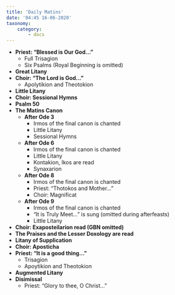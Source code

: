 ```yaml
---
title: 'Daily Matins'
date: '04:45 16-06-2020'
taxonomy:
    category:
        - docs
---
```


- **Priest: “Blessed is Our God…”**
    - Full Trisagion
    - Six Psalms (Royal Beginning is omitted)
- **Great Litany**
- **Choir: “The Lord is God…”**
    - Apolytikion and Theotokion
- **Little Litany**
- **Choir: Sessional Hymns**
- **Psalm 50**
- **The Matins Canon**
    - **After Ode 3**
        - Irmos of the final canon is chanted
        - Little Litany
        - Sessional Hymns
    - **After Ode 6**
        - Irmos of the final canon is chanted
        - Little Litany
        - Kontakion, Ikos are read
        - Synaxarion
    - **After Ode 8**
        - Irmos of the final canon is chanted
        - Priest: “Thotokos and Mother…”
        - Choir: Magnificat
    - **After Ode 9**
        - Irmos of the final canon is chanted
        - “It is Truly Meet…” is sung (omitted during afterfeasts)
        - Little Litany
- **Choir: Exaposteilarion read (GBN omitted)**
- **The Praises and the Lesser Doxology are read**
- **Litany of Supplication**
- **Choir: Aposticha**
- **Priest: “It is a good thing…”**
    - Trisagion
    - Apoytikion and Theotokion
- **Augmented Litany**
- **Disimissal**
    - Priest: “Glory to thee, O Christ…”